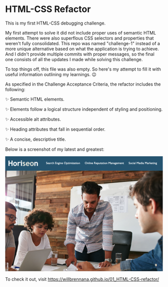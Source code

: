 # HTML-CSS Refactor
This is my first HTML-CSS debugging challenge.

My first attempt to solve it did not include proper uses of semantic HTML elements. There were also superflous CSS selectors and properties that weren't fully consolidated. This repo was named "challenge-1" instead of a more unique alternative based on what the application is trying to achieve. And I didn't provide multiple commits with proper messages, so the final one consists of all the updates I made while solving this challenge.

To top things off, this file was also empty. So here's my attempt to fill it with useful information outlining my learnings. 😉

As specified in the Challenge Acceptance Criteria, the refactor includes the following:

✨ Semantic HTML elements.

✨ Elements follow a logical structure independent of styling and positioning.

✨ Accessible alt attributes.

✨ Heading attributes that fall in sequential order.

✨ A concise, descriptive title.

Below is a screenshot of my latest and greatest:

![](./assets/images/HoriseonScreenshot.png)

To check it out, visit https://willbrennana.github.io/01_HTML-CSS-refactor/
